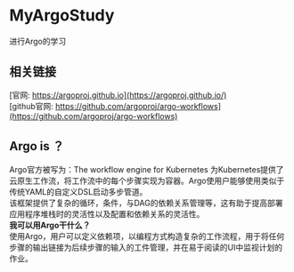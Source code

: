 # MyArgoStudy
进行Argo的学习
## 相关链接 
[官网:  https://argoproj.github.io](https://argoproj.github.io/)   
[github官网:  https://github.com/argoproj/argo-workflows](https://github.com/argoproj/argo-workflows) 
## Argo is ？  
Argo官方被写为：The workflow engine for Kubernetes
为Kubernetes提供了云原生工作流，将工作流中的每个步骤实现为容器。Argo使用户能够使用类似于传统YAML的自定义DSL启动多步管道。  
该框架提供了复杂的循环，条件，与DAG的依赖关系管理等，这有助于提高部署应用程序堆栈时的灵活性以及配置和依赖关系的灵活性。  
**我可以用Argo干什么？**  
使用Argo，用户可以定义依赖项，以编程方式构造复杂的工作流程，用于将任何步骤的输出链接为后续步骤的输入的工件管理，并在易于阅读的UI中监视计划的作业。
